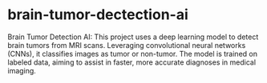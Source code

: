 # brain-tumor-dectection-ai
Brain Tumor Detection AI: This project uses a deep learning model to detect brain tumors from MRI scans. Leveraging convolutional neural networks (CNNs), it classifies images as tumor or non-tumor. The model is trained on labeled data, aiming to assist in faster, more accurate diagnoses in medical imaging.
